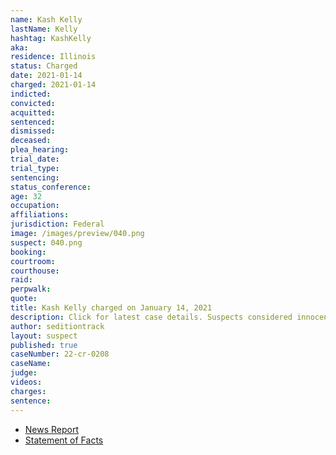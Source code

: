 ```yaml
---
name: Kash Kelly
lastName: Kelly
hashtag: KashKelly
aka:
residence: Illinois
status: Charged
date: 2021-01-14
charged: 2021-01-14
indicted:
convicted:
acquitted:
sentenced:
dismissed:
deceased:
plea_hearing:
trial_date:
trial_type:
sentencing:
status_conference:
age: 32
occupation:
affiliations:
jurisdiction: Federal
image: /images/preview/040.png
suspect: 040.png
booking:
courtroom:
courthouse:
raid:
perpwalk:
quote:
title: Kash Kelly charged on January 14, 2021
description: Click for latest case details. Suspects considered innocent until proven guilty.
author: seditiontrack
layout: suspect
published: true
caseNumber: 22-cr-0208
caseName:
judge:
videos:
charges:
sentence:
---
```

- [News Report](https://www.nwitimes.com/news/update-hammond-man-charged-by-feds-in-capitol-siege/article_3e13f9f1-f6f3-5034-a712-5bbf2f80eb9f.html)
- [Statement of Facts](https://extremism.gwu.edu/sites/g/files/zaxdzs2191/f/Kash%20Lee%20Kelly%20Statement%20of%20Facts.pdf)
